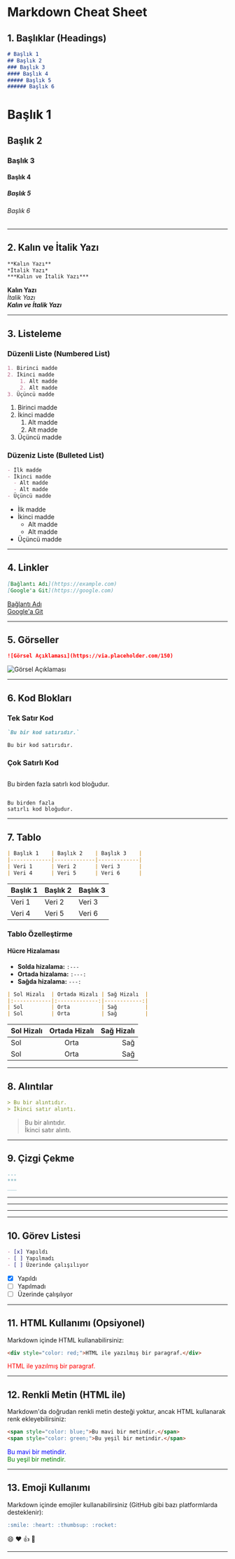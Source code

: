 # Markdown Cheat Sheet

## 1. Başlıklar (Headings)
```markdown
# Başlık 1
## Başlık 2
### Başlık 3
#### Başlık 4
##### Başlık 5
###### Başlık 6
```

# Başlık 1  
## Başlık 2  
### Başlık 3  
#### Başlık 4  
##### Başlık 5  
###### Başlık 6  

---

## 2. Kalın ve İtalik Yazı
```markdown
**Kalın Yazı**  
*İtalik Yazı*  
***Kalın ve İtalik Yazı***  
```

**Kalın Yazı**  
*İtalik Yazı*  
***Kalın ve İtalik Yazı***

---

## 3. Listeleme

### Düzenli Liste (Numbered List)
```markdown
1. Birinci madde
2. İkinci madde
    1. Alt madde
    2. Alt madde
3. Üçüncü madde
```

1. Birinci madde  
2. İkinci madde  
   1. Alt madde  
   2. Alt madde  
3. Üçüncü madde  

### Düzeniz Liste (Bulleted List)
```markdown
- İlk madde
- İkinci madde
  - Alt madde
  - Alt madde
- Üçüncü madde
```

- İlk madde  
- İkinci madde  
  - Alt madde  
  - Alt madde  
- Üçüncü madde  

---

## 4. Linkler
```markdown
[Bağlantı Adı](https://example.com)  
[Google'a Git](https://google.com)  
```

[Bağlantı Adı](https://example.com)  
[Google'a Git](https://google.com)

---

## 5. Görseller
```markdown
![Görsel Açıklaması](https://via.placeholder.com/150)
```

![Görsel Açıklaması](https://images.pexels.com/photos/247599/pexels-photo-247599.jpeg?auto=compress&cs=tinysrgb&dpr=2&h=650&w=940)

---

## 6. Kod Blokları

### Tek Satır Kod
```markdown
`Bu bir kod satırıdır.`
```

`Bu bir kod satırıdır.`

### Çok Satırlı Kod
```markdown
```
Bu birden fazla
satırlı kod bloğudur.
```
```

```
Bu birden fazla
satırlı kod bloğudur.
```

---

## 7. Tablo
```markdown
| Başlık 1    | Başlık 2    | Başlık 3    |
|-------------|-------------|-------------|
| Veri 1      | Veri 2      | Veri 3      |
| Veri 4      | Veri 5      | Veri 6      |
```

| Başlık 1    | Başlık 2    | Başlık 3    |
|-------------|-------------|-------------|
| Veri 1      | Veri 2      | Veri 3      |
| Veri 4      | Veri 5      | Veri 6      |

### Tablo Özelleştirme

#### Hücre Hizalaması

- **Solda hizalama:** `:---`
- **Ortada hizalama:** `:---:`
- **Sağda hizalama:** `---:`

```markdown
| Sol Hizalı  | Ortada Hizalı | Sağ Hizalı  |
|:------------|:-------------:|------------:|
| Sol         | Orta          | Sağ         |
| Sol         | Orta          | Sağ         |
```

| Sol Hizalı  | Ortada Hizalı | Sağ Hizalı  |
|:------------|:-------------:|------------:|
| Sol         | Orta          | Sağ         |
| Sol         | Orta          | Sağ         |

---

## 8. Alıntılar
```markdown
> Bu bir alıntıdır.
> İkinci satır alıntı.
```

> Bu bir alıntıdır.  
> İkinci satır alıntı.

---

## 9. Çizgi Çekme
```markdown
---
***
___
```

---
***
___

---

## 10. Görev Listesi
```markdown
- [x] Yapıldı
- [ ] Yapılmadı
- [ ] Üzerinde çalışılıyor
```

- [x] Yapıldı  
- [ ] Yapılmadı  
- [ ] Üzerinde çalışılıyor  

---

## 11. HTML Kullanımı (Opsiyonel)
Markdown içinde HTML kullanabilirsiniz:
```markdown
<div style="color: red;">HTML ile yazılmış bir paragraf.</div>
```

<div style="color: red;">HTML ile yazılmış bir paragraf.</div>

---

## 12. Renkli Metin (HTML ile)
Markdown'da doğrudan renkli metin desteği yoktur, ancak HTML kullanarak renk ekleyebilirsiniz:

```markdown
<span style="color: blue;">Bu mavi bir metindir.</span>
<span style="color: green;">Bu yeşil bir metindir.</span>
```

<span style="color: blue;">Bu mavi bir metindir.</span>  
<span style="color: green;">Bu yeşil bir metindir.</span>

---

## 13. Emoji Kullanımı
Markdown içinde emojiler kullanabilirsiniz (GitHub gibi bazı platformlarda desteklenir):

```markdown
:smile: :heart: :thumbsup: :rocket:
```

😄 ❤️ 👍 🚀

---